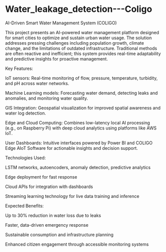 # Water_leakage_detection---Coligo
AI-Driven Smart Water Management System (COLIGO)

This project presents an AI-powered water management platform designed for smart cities to optimize and sustain urban water usage. The solution addresses pressing challenges including population growth, climate change, and the limitations of outdated infrastructure. Traditional methods are often reactive and inefficient; this system provides real-time adaptability and predictive insights for proactive management.

Key Features:

IoT sensors: Real-time monitoring of flow, pressure, temperature, turbidity, and pH across water networks.

Machine Learning models: Forecasting water demand, detecting leaks and anomalies, and monitoring water quality.

GIS Integration: Geospatial visualization for improved spatial awareness and water log detection.

Edge and Cloud Computing: Combines low-latency local AI processing (e.g., on Raspberry Pi) with deep cloud analytics using platforms like AWS IoT.

User Dashboards: Intuitive interfaces powered by Power BI and COLIGO Edge AIoT Software for actionable insights and decision support.

Technologies Used:

LSTM networks, autoencoders, anomaly detection, predictive analytics

Edge deployment for fast response

Cloud APIs for integration with dashboards

Streaming learning technology for live data training and inference

Expected Benefits:

Up to 30% reduction in water loss due to leaks

Faster, data-driven emergency response

Sustainable consumption and infrastructure planning

Enhanced citizen engagement through accessible monitoring systems
